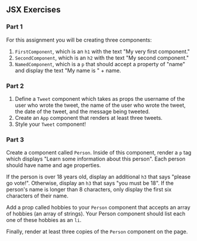 ## JSX Exercises

### Part 1

For this assignment you will be creating three components:

1. `FirstComponent`, which is an `h1` with the text "My very first component."
2. `SecondComponent`, which is an `h2` with the text "My second component."
3. `NamedComponent`, which is a `p` that should accept a property of "name" and display the text "My name is " + name.

### Part 2

1. Define a `Tweet` component which takes as props the username of the user who wrote the tweet, the name of the user who wrote the tweet, the date of the tweet, and the message being tweeted.
2. Create an `App` component that renders at least three tweets.
3. Style your `Tweet` component!

### Part 3

Create a component called `Person`. Inside of this component, render a `p` tag which displays "Learn some information about this person". Each person should have name and age properties. 

If the person is over 18 years old, display an additional `h3` that says "please go vote!". Otherwise, display an `h3` that says "you must be 18". If the person's name is longer than 8 characters, only display the first six characters of their name.

Add a prop called hobbies to your `Person` component that accepts an array of hobbies (an array of strings).  Your Person component should list each one of these hobbies as an `li`. 

Finally, render at least three copies of the `Person` component on the page.
